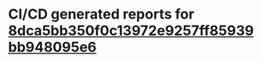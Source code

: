 # CI/CD generated reports for [8dca5bb350f0c13972e9257ff85939bb948095e6](https://github.com/hydephp/develop/commit/8dca5bb350f0c13972e9257ff85939bb948095e6)
